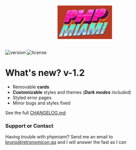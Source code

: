 <p align="center">
  <img src="https://raw.githubusercontent.com/bruneo32/phpmiami/1.2/res/banner.jpg" alt="logo"/>
</p>

\
![version](https://img.shields.io/badge/version-1.2-cornflowerblue.svg)
![license](https://img.shields.io/badge/license-CC0-orangered.svg)

# What's new? v-1.2

- Removable **cards**
- **Customizable** styles and themes (_**Dark modes** included_)
- Styled error pages
- Minor bugs and styles fixed

See the full [CHANGELOG.md](https://github.com/bruneo32/phpmiami/edit/1.2/CHANGELOG.md)

### Support or Contact

Having trouble with phpmiami?
Send me an email to [bruno@retronomicon.gq](mailto:bruno@retronomicon.gq) and I will answer the fast as I can
